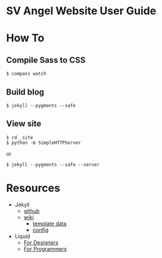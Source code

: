 # SV Angel Website User Guide

# How To

## Compile Sass to CSS

    $ compass watch

## Build blog

    $ jekyll --pygments --safe

## View site

    $ cd _site
    $ python -m SimpleHTTPServer

or

    $ jekyll --pygments --safe --server


# Resources

* Jekyll
  * [github](https://github.com/mojombo/jekyll)
  * [wiki](https://github.com/mojombo/jekyll/wiki)
    * [template data](https://github.com/mojombo/jekyll/wiki/template-data)
    * [config](https://github.com/mojombo/jekyll/wiki/Configuration)
* Liquid
  * [For Designers](https://github.com/shopify/liquid/wiki/liquid-for-designers)
  * [For Programmers](https://github.com/Shopify/liquid/wiki/Liquid-for-Programmers)